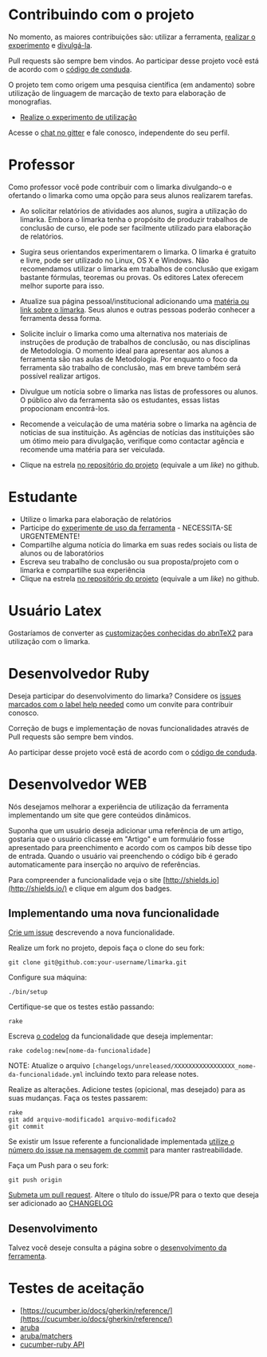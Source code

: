 # Contribuindo com o projeto

No momento, as maiores contribuições são: utilizar a ferramenta, [realizar o experimento]
e [divulgá-la](https://github.com/abntex/limarka/wiki/Imprensa).

[realizar o experimento]: https://github.com/abntex/limarka/wiki/Experimentos

Pull requests são sempre bem vindos. Ao participar desse projeto você está de
acordo com o [código de conduda].

O projeto tem como origem uma pesquisa científica (em andamento) sobre utilização de linguagem de marcação de texto para elaboração de monografias.

- [Realize o experimento de utilização](https://github.com/abntex/limarka/wiki/Experimentos)

Acesse o [chat no gitter](http://gitter.im/abntex/limarka) e fale conosco, independente do seu perfil.

# Professor

Como professor você pode contribuir com o limarka divulgando-o e ofertando o limarka como uma opção para seus alunos realizarem tarefas.

- Ao solicitar relatórios de atividades aos alunos, sugira a utilização do limarka. Embora o limarka tenha o propósito de produzir trabalhos de conclusão de curso, ele pode ser facilmente utilizado para elaboração de relatórios.

- Sugira seus orientandos experimentarem o limarka. O limarka é gratuito e livre, pode ser utilizado no Linux, OS X e Windows. Não recomendamos utilizar o limarka em trabalhos de conclusão que exigam bastante fórmulas, teoremas ou provas. Os editores Latex oferecem melhor suporte para isso.

- Atualize sua página pessoal/institucional adicionando uma [matéria ou link sobre o limarka](https://github.com/abntex/limarka/wiki/Imprensa). Seus alunos e outras pessoas poderão conhecer a ferramenta dessa forma.

- Solicite incluir o limarka como uma alternativa nos materiais de instruções de produção de trabalhos de conclusão, ou nas disciplinas de Metodologia. O momento ideal para apresentar aos alunos a ferramenta são nas aulas de Metodologia. Por enquanto o foco da ferramenta são trabalho de conclusão, mas em breve também será possível realizar artigos.

- Divulgue um notícia sobre o limarka nas listas de professores ou alunos. O público alvo da ferramenta são os estudantes, essas listas propocionam encontrá-los.

- Recomende a veiculação de uma matéria sobre o limarka na agência de noticias de sua instituição. As agências de notícias das instituições são um ótimo meio para divulgação, verifique como contactar agência e recomende uma matéria para ser veiculada.

- Clique na estrela [no repositório do projeto](https://github.com/abntex/limarka) (equivale a um *like*) no github.

# Estudante

- Utilize o limarka para elaboração de relatórios
- Participe do [experimente de uso da ferramenta](https://github.com/abntex/limarka/wiki/Experimentos) - NECESSITA-SE URGENTEMENTE!
- Compartilhe alguma notícia do limarka em suas redes sociais ou lista de alunos ou de laboratórios
- Escreva seu trabalho de conclusão ou sua proposta/projeto com o limarka e compartilhe sua experiência
- Clique na estrela [no repositório do projeto](https://github.com/abntex/limarka) (equivale a um *like*) no github.

# Usuário Latex

Gostaríamos de converter as [customizações conhecidas do abnTeX2](https://github.com/abntex/abntex2/wiki/CustomizacoesConhecidas) para utilização com o limarka.

# Desenvolvedor Ruby

Deseja participar do desenvolvimento do limarka? Considere os [issues marcados com o label help needed](https://github.com/abntex/limarka/labels/help%20wanted) como um convite para contribuir conosco.

Correção de bugs e implementação de novas funcionalidades através de Pull requests são sempre bem vindos.

Ao participar desse projeto você está de acordo com o [código de conduda].

[código de conduda]: https://github.com/abntex/limarka/blob/master/CODE_OF_CONDUCT.md

# Desenvolvedor WEB

Nós desejamos melhorar a experiência de utilização da ferramenta implementando
um site que gere conteúdos dinâmicos.

Suponha que um usuário deseja adicionar uma referência de um artigo, gostaria
que o usuário clicasse em "Artigo" e um formulário fosse apresentado para
preenchimento e acordo com os campos bib desse tipo de entrada. Quando o usuário
vai preenchendo o código bib é gerado automaticamente para inserção no arquivo
de referências.

Para compreender a funcionalidade veja o site [http://shields.io](http://shields.io/) e clique em algum dos badges.


## Implementando uma nova funcionalidade

[Crie um issue](https://github.com/abntex/limarka/issues/new) descrevendo a nova funcionalidade.

Realize um fork no projeto, depois faça o clone do seu fork:

    git clone git@github.com:your-username/limarka.git

Configure sua máquina:

    ./bin/setup

Certifique-se que os testes estão passando:

    rake

Escreva [o codelog](https://github.com/codus/codelog) da funcionalidade que deseja implementar:

    rake codelog:new[nome-da-funcionalidade]

NOTE: Atualize o arquivo `[changelogs/unreleased/XXXXXXXXXXXXXXXXX_nome-da-funcionalidade.yml` incluindo texto para release notes.

Realize as alterações. Adicione testes (opicional, mas desejado) para as suas mudanças. Faça os testes passarem:

    rake
    git add arquivo-modificado1 arquivo-modificado2
    git commit

Se existir um Issue referente a funcionalidade implementada [utilize o número do issue na mensagem de commit](https://help.github.com/articles/closing-issues-via-commit-messages/) para manter rastreabilidade.

Faça um Push para o seu fork:

    git push origin

[Submeta um pull request](https://github.com/abntex/limarka/compare/). Altere o título do issue/PR para o texto que deseja ser adicionado ao [CHANGELOG](https://github.com/abntex/limarka/blob/master/CHANGELOG.md)

## Desenvolvimento

Talvez você deseje consulta a página sobre o [desenvolvimento da ferramenta](https://github.com/abntex/limarka/wiki/Desenvolvimento).

# Testes de aceitação

- [https://cucumber.io/docs/gherkin/reference/](https://cucumber.io/docs/gherkin/reference/)
- [aruba](https://app.cucumber.pro/projects/aruba)
- [aruba/matchers](https://github.com/cucumber/aruba/tree/master/spec/aruba/matchers)
- [cucumber-ruby API](https://www.rubydoc.info/github/cucumber/cucumber-ruby/)
